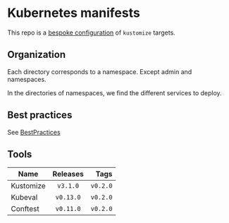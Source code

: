 # Kubernetes manifests

This repo is a [bespoke configuration](https://github.com/kubernetes-sigs/kustomize/blob/master/docs/glossary.md#bespoke-configuration)
of `kustomize` targets.

## Organization

Each directory corresponds to a namespace. Except admin and namespaces.

In the directories of namespaces, we find the different services to deploy.

## Best practices

See [BestPractices](BestPractices.md)

## Tools

| Name               | Releases           | Tags             |
| -----------------  |:------------------:| ----------------:|
| Kustomize          | `v3.1.0`           | `v0.2.0`         |
| Kubeval            | `v0.13.0`          | `v0.2.0`         |
| Conftest           | `v0.11.0`          | `v0.2.0`         |
